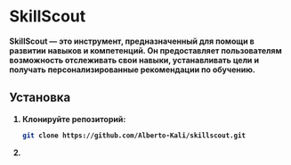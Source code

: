 # SkillScout

<b>SkillScout — это инструмент, предназначенный для помощи в развитии навыков и компетенций. Он предоставляет пользователям возможность отслеживать свои навыки, устанавливать цели и получать персонализированные рекомендации по обучению.<b>

## Установка

1. Клонируйте репозиторий:

   ```bash
   git clone https://github.com/Alberto-Kali/skillscout.git
   ```

2. 
